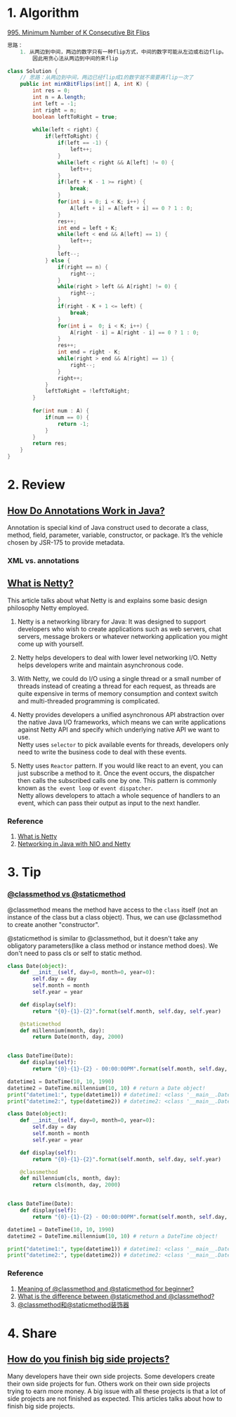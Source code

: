 # 1. Algorithm
[995. Minimum Number of K Consecutive Bit Flips](https://leetcode.com/contest/weekly-contest-124/problems/minimum-number-of-k-consecutive-bit-flips/)
```Java
思路：
    1. 从两边到中间，两边的数字只有一种flip方式，中间的数字可能从左边或右边flip。
        因此用贪心法从两边到中间的来flip

class Solution {
    // 思路：从两边到中间，两边已经flip成1的数字就不需要再flip一次了
    public int minKBitFlips(int[] A, int K) {
        int res = 0;
        int n = A.length;
        int left = -1;
        int right = n;
        boolean leftToRight = true;
        
        while(left < right) {
            if(leftToRight) {
                if(left == -1) {
                    left++;
                }
                while(left < right && A[left] != 0) {
                    left++;
                }
                if(left + K - 1 >= right) {
                    break;
                }
                for(int i = 0; i < K; i++) {
                    A[left + i] = A[left + i] == 0 ? 1 : 0;
                }
                res++;
                int end = left + K;
                while(left < end && A[left] == 1) {
                    left++;
                }
                left--;
            } else {
                if(right == n) {
                    right--;
                }
                while(right > left && A[right] != 0) {
                    right--;
                }
                if(right - K + 1 <= left) {
                    break;
                }
                for(int i =  0; i < K; i++) {
                    A[right - i] = A[right - i] == 0 ? 1 : 0;
                }
                res++;
                int end = right - K;
                while(right > end && A[right] == 1) {
                    right--;
                }
                right++;
            }
            leftToRight = !leftToRight;
        }
        
        for(int num : A) {
            if(num == 0) {
                return -1;
            }
        }
        return res;
    }
}
```

# 2. Review
## [How Do Annotations Work in Java?](https://dzone.com/articles/how-annotations-work-java)
Annotation is special kind of Java construct used to decorate a class, method, field, parameter, variable, constructor, or package. It’s the vehicle chosen by JSR-175 to provide metadata.

### XML vs. annotations




## [What is Netty?](http://ayedo.github.io/netty/2013/06/19/what-is-netty.html)
This article talks about what Netty is and explains some basic design philosophy Netty employed.

1. Netty is a networking library for Java: It was designed to support developers who wish to create applications such as web servers, chat servers, message brokers or whatever networking application you might come up with yourself.

2. Netty helps developers to deal with lower level networking I/O. Netty helps developers write and maintain asynchronous code.

3. With Netty, we could do I/O using a single thread or a small number of threads instead of creating a thread for each request, as threads are quite expensive in terms of memory consumption and context switch and multi-threaded programming is complicated.

4. Netty provides developers a unified asynchronous API abstraction over the native Java I/O frameworks, which means we can write applications against Netty API and specify which underlying native API we want to use. </br>
  Netty uses `selector` to pick available events for threads, developers only need to write the business code to deal with these events.

5. Netty uses `Reactor` pattern. If you would like react to an event, you can just subscribe a method to it. Once the event occurs, the dispatcher then calls the subscribed calls one by one. This pattern is commonly known as `the event loop` or `event dispatcher`. </br>
  Netty allows developers to attach a whole sequence of handlers to an event, which can pass their output as input to the next handler. 
  
### Reference
  1. [What is Netty](http://ayedo.github.io/netty/2013/06/19/what-is-netty.html)
  2. [Networking in Java with NIO and Netty](https://www.slideshare.net/kslisenko/networking-in-java-with-nio-and-netty-76583794)
  
# 3. Tip
### [@classmethod vs @staticmethod](https://stackoverflow.com/questions/12179271/meaning-of-classmethod-and-staticmethod-for-beginner/)
@classmethod means the method have access to the `class` itself (not an instance of the class but a class object). Thus, we can use @classmethod to create another "constructor".

@staticmethod is similar to @classmethod, but it doesn't take any obligatory parameters(like a class method or instance method does). We don't need to pass cls or self to static method.

```Python
class Date(object):
    def __init__(self, day=0, month=0, year=0):
        self.day = day
        self.month = month
        self.year = year

    def display(self):
        return "{0}-{1}-{2}".format(self.month, self.day, self.year)

    @staticmethod
    def millennium(month, day):
        return Date(month, day, 2000)


class DateTime(Date):
    def display(self):
        return "{0}-{1}-{2} - 00:00:00PM".format(self.month, self.day, self.year)

datetime1 = DateTime(10, 10, 1990)
datetime2 = DateTime.millennium(10, 10) # return a Date object!
print("datetime1:", type(datetime1)) # datetime1: <class '__main__.DateTime'>
print("datetime2:", type(datetime2)) # datetime2: <class '__main__.Date'>
```

```Python
class Date(object):
    def __init__(self, day=0, month=0, year=0):
        self.day = day
        self.month = month
        self.year = year

    def display(self):
        return "{0}-{1}-{2}".format(self.month, self.day, self.year)

    @classmethod
    def millennium(cls, month, day):
        return cls(month, day, 2000)


class DateTime(Date):
    def display(self):
        return "{0}-{1}-{2} - 00:00:00PM".format(self.month, self.day, self.year)

datetime1 = DateTime(10, 10, 1990)
datetime2 = DateTime.millennium(10, 10) # return a DateTime object!

print("datetime1:", type(datetime1)) # datetime1: <class '__main__.DateTime'>
print("datetime2:", type(datetime2)) # datetime2: <class '__main__.DateTime'>
```

### Reference
  1. [Meaning of @classmethod and @staticmethod for beginner?](https://stackoverflow.com/questions/12179271/meaning-of-classmethod-and-staticmethod-for-beginner/)
  2. [What is the difference between @staticmethod and @classmethod?](https://stackoverflow.com/questions/136097/what-is-the-difference-between-staticmethod-and-classmethod)
  3. [@classmethod和@staticmethod装饰器](https://www.jianshu.com/p/bcb294e16ce2)
  
# 4. Share
## [How do you finish big side projects?](https://eccentric-j.com/blog/4-completing-side-projects-in-2019.html)
Many developers have their own side projects. Some developers create their own side projects for fun. Others work on their own side projects trying to earn more money. A big issue with all these projects is that a lot of side projects are not finished as expected. This articles talks about how to finish big side projects.
